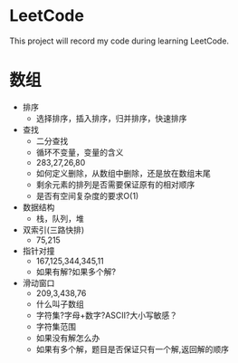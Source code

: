 # LeetCode
This project will record my code during learning LeetCode.

# 数组
* 排序
    * 选择排序，插入排序，归并排序，快速排序 
* 查找
    * 二分查找
    * 循环不变量，变量的含义
    * 283,27,26,80
    * 如何定义删除，从数组中删除，还是放在数组末尾
    * 剩余元素的排列是否需要保证原有的相对顺序
    * 是否有空间复杂度的要求O(1)
* 数据结构
    * 栈，队列，堆
* 双索引(三路快排)
    * 75,215
* 指针对撞
    * 167,125,344,345,11
    * 如果有解?如果多个解?
* 滑动窗口
    * 209,3,438,76
    * 什么叫子数组
    * 字符集?字母+数字?ASCII?大小写敏感？
    * 字符集范围
    * 如果没有解怎么办
    * 如果有多个解，题目是否保证只有一个解,返回解的顺序
